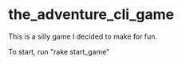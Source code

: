 # the_adventure_cli_game

This is a silly game I decided to make for fun.

To start, run "rake start_game"
